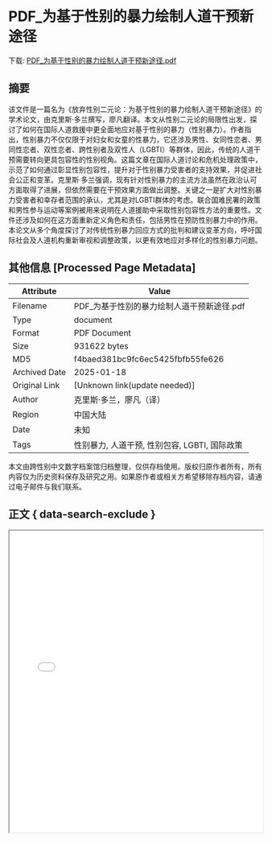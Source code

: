 # PDF_为基于性别的暴力绘制人道干预新途径

<!-- tcd_download_link -->
下载: <a href="../PDF_为基于性别的暴力绘制人道干预新途径.pdf" download>PDF_为基于性别的暴力绘制人道干预新途径.pdf</a>
<!-- tcd_download_link_end -->

## 摘要

<!-- tcd_abstract -->
该文件是一篇名为《放弃性别二元论：为基于性别的暴力绘制人道干预新途径》的学术论文，由克里斯·多兰撰写，廖凡翻译。本文从性别二元论的局限性出发，探讨了如何在国际人道救援中更全面地应对基于性别的暴力（性别暴力）。作者指出，性别暴力不仅仅限于对妇女和女童的性暴力，它还涉及男性、女同性恋者、男同性恋者、双性恋者、跨性别者及双性人（LGBTI）等群体，因此，传统的人道干预需要转向更具包容性的性别视角。这篇文章在国际人道讨论和危机处理政策中，示范了如何通过彰显性别包容性，提升对于性别暴力受害者的支持效果，并促进社会公正和变革。克里斯·多兰强调，现有针对性别暴力的主流方法虽然在政治认可方面取得了进展，但依然需要在干预效果方面做出调整。关键之一是扩大对性别暴力受害者和幸存者范围的承认，尤其是对LGBTI群体的考虑。联合国难民署的政策和男性参与运动等案例被用来说明在人道援助中采取性别包容性方法的重要性。文件还涉及如何在这方面重新定义角色和责任，包括男性在预防性别暴力中的作用。本论文从多个角度探讨了对传统性别暴力回应方式的批判和建议变革方向，呼吁国际社会及人道机构重新审视和调整政策，以更有效地应对多样化的性别暴力问题。

<!-- tcd_abstract_end -->

## 其他信息 [Processed Page Metadata]

| Attribute       | Value                                  |
|-----------------|----------------------------------------|
| Filename        | PDF_为基于性别的暴力绘制人道干预新途径.pdf                             |
| Type            | document                                 |
| Format          | PDF Document                               |
| Size            | 931622 bytes                           |
| MD5             | f4baed381bc9fc6ec5425fbfb55fe626                                  |
| Archived Date   | 2025-01-18                             |
| Original Link   | [Unknown link(update needed)]                         |
| Author          | 克里斯·多兰，廖凡（译）                               |
| Region          | 中国大陆                               |
| Date            | 未知                                 |
| Tags            | 性别暴力, 人道干预, 性别包容, LGBTI, 国际政策                                 |

本文由跨性别中文数字档案馆归档整理，仅供存档使用。版权归原作者所有，所有内容仅为历史资料保存及研究之用。如果原作者或相关方希望移除存档内容，请通过电子邮件与我们联系。

## 正文 { data-search-exclude }

<!-- tcd_main_text -->
<iframe src="../PDF_为基于性别的暴力绘制人道干预新途径.pdf" width="100%" height="600px">
    <p>无法显示PDF，请下载查看。</p>
</iframe>
<!-- tcd_main_text_end -->

